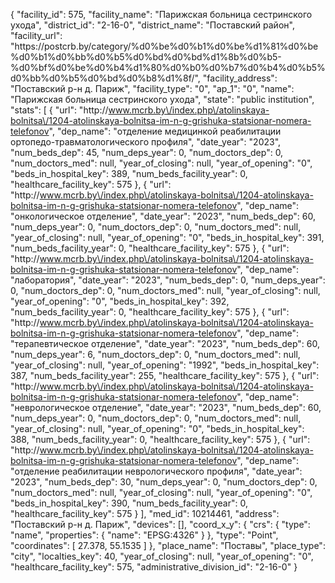 {
    "facility_id": 575,
    "facility_name": "Парижская больница сестринского ухода",
    "district_id": "2-16-0",
    "district_name": "Поставский район",
    "facility_url": "https:\/\/postcrb.by\/category\/%d0%be%d0%b1%d0%be%d1%81%d0%be%d0%b1%d0%bb%d0%b5%d0%bd%d0%bd%d1%8b%d0%b5-%d0%bf%d0%be%d0%b4%d1%80%d0%b0%d0%b7%d0%b4%d0%b5%d0%bb%d0%b5%d0%bd%d0%b8%d1%8f\/",
    "facility_address": "Поставский р-н д. Париж",
    "facility_type": "0",
    "ap_1": "0",
    "name": "Парижская больница сестринского ухода",
    "state": "public institution",
    "stats": [
        {
            "url": "http:\/\/www.mcrb.by\/index.php\/atolinskaya-bolnitsa\/1204-atolinskaya-bolnitsa-im-n-g-grishuka-statsionar-nomera-telefonov",
            "dep_name": "отделение медицинкой реабилитации ортопедо-травматологического профиля",
            "date_year": "2023",
            "num_beds_dep": 45,
            "num_deps_year": 0,
            "num_doctors_dep": 0,
            "num_doctors_med": null,
            "year_of_closing": null,
            "year_of_opening": "0",
            "beds_in_hospital_key": 389,
            "num_beds_facility_year": 0,
            "healthcare_facility_key": 575
        },
        {
            "url": "http:\/\/www.mcrb.by\/index.php\/atolinskaya-bolnitsa\/1204-atolinskaya-bolnitsa-im-n-g-grishuka-statsionar-nomera-telefonov",
            "dep_name": "онкологическое отделение",
            "date_year": "2023",
            "num_beds_dep": 60,
            "num_deps_year": 0,
            "num_doctors_dep": 0,
            "num_doctors_med": null,
            "year_of_closing": null,
            "year_of_opening": "0",
            "beds_in_hospital_key": 391,
            "num_beds_facility_year": 0,
            "healthcare_facility_key": 575
        },
        {
            "url": "http:\/\/www.mcrb.by\/index.php\/atolinskaya-bolnitsa\/1204-atolinskaya-bolnitsa-im-n-g-grishuka-statsionar-nomera-telefonov",
            "dep_name": "лаборатория",
            "date_year": "2023",
            "num_beds_dep": 0,
            "num_deps_year": 0,
            "num_doctors_dep": 0,
            "num_doctors_med": null,
            "year_of_closing": null,
            "year_of_opening": "0",
            "beds_in_hospital_key": 392,
            "num_beds_facility_year": 0,
            "healthcare_facility_key": 575
        },
        {
            "url": "http:\/\/www.mcrb.by\/index.php\/atolinskaya-bolnitsa\/1204-atolinskaya-bolnitsa-im-n-g-grishuka-statsionar-nomera-telefonov",
            "dep_name": "терапевтическое отделение",
            "date_year": "2023",
            "num_beds_dep": 60,
            "num_deps_year": 6,
            "num_doctors_dep": 0,
            "num_doctors_med": null,
            "year_of_closing": null,
            "year_of_opening": "1992",
            "beds_in_hospital_key": 387,
            "num_beds_facility_year": 255,
            "healthcare_facility_key": 575
        },
        {
            "url": "http:\/\/www.mcrb.by\/index.php\/atolinskaya-bolnitsa\/1204-atolinskaya-bolnitsa-im-n-g-grishuka-statsionar-nomera-telefonov",
            "dep_name": "неврологическое отделение",
            "date_year": "2023",
            "num_beds_dep": 60,
            "num_deps_year": 0,
            "num_doctors_dep": 0,
            "num_doctors_med": null,
            "year_of_closing": null,
            "year_of_opening": "0",
            "beds_in_hospital_key": 388,
            "num_beds_facility_year": 0,
            "healthcare_facility_key": 575
        },
        {
            "url": "http:\/\/www.mcrb.by\/index.php\/atolinskaya-bolnitsa\/1204-atolinskaya-bolnitsa-im-n-g-grishuka-statsionar-nomera-telefonov",
            "dep_name": "отделение реабилитации неврологического профиля",
            "date_year": "2023",
            "num_beds_dep": 30,
            "num_deps_year": 0,
            "num_doctors_dep": 0,
            "num_doctors_med": null,
            "year_of_closing": null,
            "year_of_opening": "0",
            "beds_in_hospital_key": 390,
            "num_beds_facility_year": 0,
            "healthcare_facility_key": 575
        }
    ],
    "med_id": 10214461,
    "address": "Поставский р-н д. Париж",
    "devices": [],
    "coord_x_y": {
        "crs": {
            "type": "name",
            "properties": {
                "name": "EPSG:4326"
            }
        },
        "type": "Point",
        "coordinates": [
            27.378,
            55.1535
        ]
    },
    "place_name": "Поставы",
    "place_type": "city",
    "localties_key": 40,
    "year_of_closing": null,
    "year_of_opening": "0",
    "healthcare_facility_key": 575,
    "administrative_division_id": "2-16-0"
}